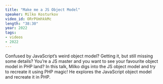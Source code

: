 ```yaml
---
title: "Make me a JS Object Model"
speaker: Milko Kosturkov
video_id: ORrPUmhkkMc
length: "38:30"
year: 2022
tags:
- videos
- 2022
---
```

Confused by JavaScript’s weird object model? Getting it, but still missing some details? You’re a JS master and you want to see your favourite object model in PHP land? In this talk, Milko digs into the JS object model and try to recreate it using PHP magic! He explores the JavaScript object model and recreate it in PHP.
